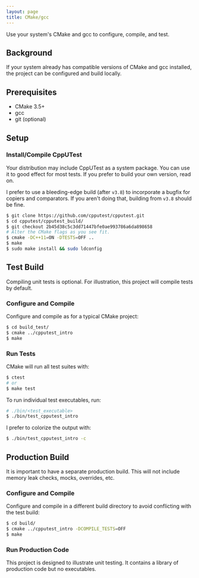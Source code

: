 ```yaml
---
layout: page
title: CMake/gcc
---
```


Use your system's CMake and gcc to configure, compile, and test.


## Background

If your system already has compatible versions of CMake and gcc installed,
the project can be configured and build locally.


## Prerequisites

  * CMake 3.5+
  * gcc
  * git (optional)


## Setup

### Install/Compile CppUTest

Your distribution may include CppUTest as a system package. You can use it to
good effect for most tests. If you prefer to build your own version, read on.

I prefer to use a bleeding-edge build (after `v3.8`) to incorporate a bugfix for
copiers and comparators. If you aren't doing that, building from `v3.8` should be fine.

```bash
$ git clone https://github.com/cpputest/cpputest.git
$ cd cpputest/cpputest_build/
$ git checkout 2b45d38c5c3dd71447bfe0ae993786a6da898658
# Alter the CMake flags as you see fit.
$ cmake -DC++11=ON -DTESTS=OFF ..
$ make
$ sudo make install && sudo ldconfig
```


## Test Build

Compiling unit tests is optional. For illustration, this project will compile
tests by default.


### Configure and Compile

Configure and compile as for a typical CMake project:
```bash
$ cd build_test/
$ cmake ../cpputest_intro
$ make
```


### Run Tests

CMake will run all test suites with:
```bash
$ ctest
# or
$ make test
```

To run individual test executables, run:
```bash
# ./bin/<test_executable>
$ ./bin/test_cpputest_intro
```

I prefer to colorize the output with:
```bash
$ ./bin/test_cpputest_intro -c
```

## Production Build

It is important to have a separate production build. This will not include
memory leak checks, mocks, overrides, etc.


### Configure and Compile

Configure and compile in a different build directory to avoid conflicting
with the test build:
```bash
$ cd build/
$ cmake ../cpputest_intro -DCOMPILE_TESTS=OFF
$ make
```

### Run Production Code

This project is designed to illustrate unit testing. It contains a library of
production code but no executables.
